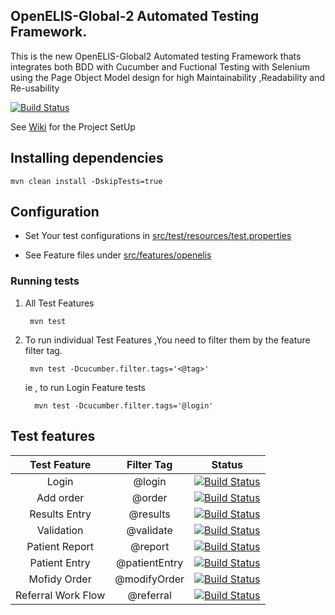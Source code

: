 
## OpenELIS-Global-2 Automated Testing Framework.
This is the new  OpenELIS-Global2 Automated testing Framework thats integrates both BDD with Cucumber and Fuctional Testing with Selenium using the Page Object Model design for high Maintainability ,Readability and Re-usability

[![Build Status](https://github.com/I-TECH-UW/openelis-qaframework/actions/workflows/qa.yml/badge.svg)](https://github.com/I-TECH-UW/openelis-qaframework/actions/workflows/qa.yml)

See [Wiki](https://github.com/I-TECH-UW/openelis-qaframework/wiki) for the Project SetUp

## Installing dependencies 

    mvn clean install -DskipTests=true

## Configuration
- Set Your test configurations in [src/test/resources/test.properties](./src/test/resources/test.properties)

- See Feature files under [src/features/openelis](./src/features/openelis)

### Running tests

1. All Test Features

        mvn test

2. To run individual Test Features ,You need to filter them by the feature filter tag.

        mvn test -Dcucumber.filter.tags='<@tag>'   

    ie , to run Login Feature tests  

         mvn test -Dcucumber.filter.tags='@login'   

 ## Test features       


| Test Feature      |Filter Tag     |Status        |
|:-----------------:|:-------------:|:-------------:|
| Login             | @login        | [![Build Status](https://github.com/I-TECH-UW/openelis-qaframework/actions/workflows/login.yml/badge.svg)](https://github.com/I-TECH-UW/openelis-qaframework/actions/workflows/login.yml)|
| Add order         | @order        | [![Build Status](https://github.com/I-TECH-UW/openelis-qaframework/actions/workflows/addOrder.yml/badge.svg)](https://github.com/I-TECH-UW/openelis-qaframework/actions/workflows/addOrder.yml)|  
| Results Entry     | @results      |[![Build Status](https://github.com/I-TECH-UW/openelis-qaframework/actions/workflows/resultEntry.yml/badge.svg)](https://github.com/I-TECH-UW/openelis-qaframework/actions/workflows/resultEntry.yml)| 
| Validation        | @validate     |[![Build Status](https://github.com/I-TECH-UW/openelis-qaframework/actions/workflows/validation.yml/badge.svg)](https://github.com/I-TECH-UW/openelis-qaframework/actions/workflows/validation.yml)|
| Patient Report    | @report       |[![Build Status](https://github.com/I-TECH-UW/openelis-qaframework/actions/workflows/patientReport.yml/badge.svg)](https://github.com/I-TECH-UW/openelis-qaframework/actions/workflows/patientReport.yml)|
| Patient Entry     | @patientEntry |[![Build Status](https://github.com/I-TECH-UW/openelis-qaframework/actions/workflows/patientEntry.yml/badge.svg)](https://github.com/I-TECH-UW/openelis-qaframework/actions/workflows/patientEntry.yml)|
| Mofidy Order      | @modifyOrder  |[![Build Status](https://github.com/I-TECH-UW/openelis-qaframework/actions/workflows/modifyOrder.yml/badge.svg)](https://github.com/I-TECH-UW/openelis-qaframework/actions/workflows/modifyOrder.yml)| 
| Referral Work Flow | @referral    |[![Build Status](https://github.com/I-TECH-UW/openelis-qaframework/actions/workflows/referalWorkFlow.yml/badge.svg)](https://github.com/I-TECH-UW/openelis-qaframework/actions/workflows/referalWorkFlow.yml)| 
       
